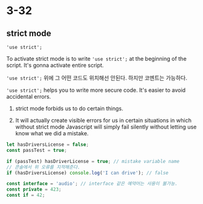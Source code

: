 # 3-32

## strict mode

`'use strict';`

To activate strict mode is to write `'use strict';` at the beginning of the script. It's gonna activate entire script.

`'use strict';` 위에 그 어떤 코드도 위치해선 안된다. 하지만 코멘트는 가능하다.

`'use strict';` helps you to write more secure code. It's easier to avoid accidental errors.

1. strict mode forbids us to do certain things.

2. It will actually create visible errors for us in certain situations in which without strict mode Javascript will simply fail silently without letting use know what we did a mistake.

```javascript
let hasDriversLicense = false;
const passTest = true;

if (passTest) hasDriverLicense = true; // mistake variable name
// 콘솔에서 위 오류를 지적해준다.
if (hasDriversLicense) console.log('I can drive'); // false

const interface = 'audio'; // interface 같은 예약어는 사용이 불가능.
const private = 423;
const if = 42;
```

#
